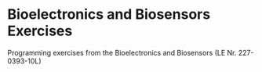 # Bioelectronics and Biosensors Exercises
Programming exercises from the Bioelectronics and Biosensors (LE Nr.  227-0393-10L)
